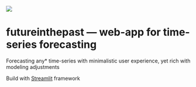 ![](https://github.com/valeriylo/futureinthepast/blob/master/img/8.png)
# futureinthepast — web-app for time-series forecasting


Forecasting any* time-series with minimalistic user experience, yet rich with modeling adjustments

Build with [Streamlit](https://www.streamlit.io/) framework
